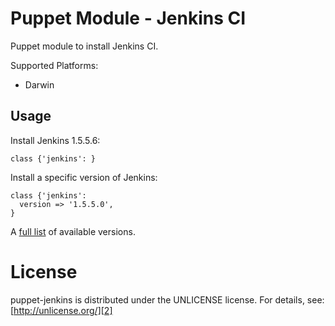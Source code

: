 Puppet Module - Jenkins CI
==========================

Puppet module to install Jenkins CI.

Supported Platforms:

- Darwin

Usage
-----

Install Jenkins 1.5.5.6:

```
class {'jenkins': }
```

Install a specific version of Jenkins:

```
class {'jenkins':
  version => '1.5.5.0',
}
```

A [full list][1] of available versions.

[1]: http://mirror.xmission.com/jenkins/osx/

License
=======

puppet-jenkins is distributed under the UNLICENSE license. For details, see:
[http://unlicense.org/][2]

[2]: http://unlicense.org/
